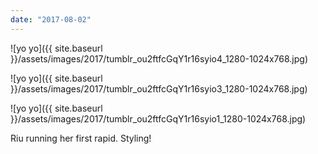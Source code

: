 ```yaml
---
date: "2017-08-02"
---
```


![yo yo]({{ site.baseurl }}/assets/images/2017/tumblr_ou2ftfcGqY1r16syio4_1280-1024x768.jpg)

![yo yo]({{ site.baseurl }}/assets/images/2017/tumblr_ou2ftfcGqY1r16syio3_1280-1024x768.jpg)

![yo yo]({{ site.baseurl }}/assets/images/2017/tumblr_ou2ftfcGqY1r16syio1_1280-1024x768.jpg)

Riu running her first rapid. Styling!
